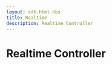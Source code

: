 ```yaml
---
layout: sdk.html.hbs
title: Realtime
description: Realtime Controller
---
```


# Realtime Controller
